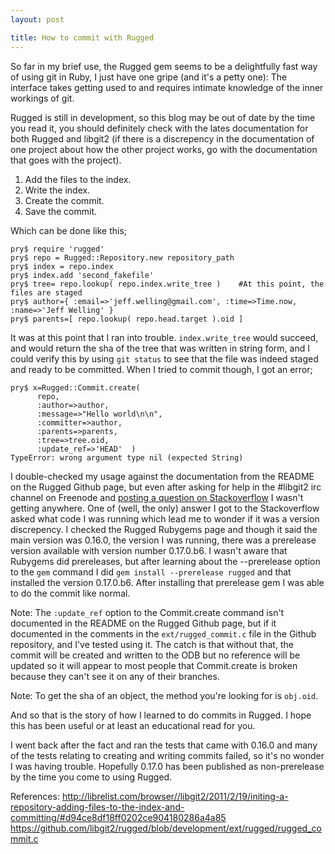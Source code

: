 ```yaml
---  
layout: post  

title: How to commit with Rugged
---  
```


So far in my brief use, the Rugged gem seems to be a delightfully fast way of using git in Ruby, I just have one gripe (and it's a petty one): The interface takes getting used to and requires intimate knowledge of the inner workings of git.

Rugged is still in development, so this blog may be out of date by the time you read it, you should definitely check with the lates documentation for both Rugged and libgit2 (if there is a discrepency in the documentation of one project about how the other project works, go with the documentation that goes with the project). 

1) Add the files to the index.  
2) Write the index.  
3) Create the commit.  
4) Save the commit.  

Which can be done like this;  

    pry$ require 'rugged'  
    pry$ repo = Rugged::Repository.new repository_path  
    pry$ index = repo.index  
    pry$ index.add 'second_fakefile'  
    pry$ tree= repo.lookup( repo.index.write_tree )    #At this point, the files are staged
    pry$ author={ :email=>'jeff.welling@gmail.com', :time=>Time.now, :name=>'Jeff Welling' }  
    pry$ parents=[ repo.lookup( repo.head.target ).oid ]  

It was at this point that I ran into trouble.  `index.write_tree` would succeed, and would return the sha of the tree that was written in string form, and I could verify this by using `git status` to see that the file was indeed staged and ready to be committed. When I tried to commit though, I got an error;  

    pry$ x=Rugged::Commit.create( 
          repo, 
          :author=>author, 
          :message=>"Hello world\n\n", 
          :committer=>author, 
          :parents=>parents, 
          :tree=>tree.oid,
          :update_ref=>'HEAD'  )
    TypeError: wrong argument type nil (expected String)

I double-checked my usage against the documentation from the README on the Rugged Github page, but even after asking for help in the #libgit2 irc channel on Freenode and [posting a question on Stackoverflow][0] I wasn't getting anywhere.  One of (well, the only) answer I got to the Stackoverflow asked what code I was running which lead me to wonder if it was a version discrepency.  I checked the Rugged Rubygems page and though it said the main version was 0.16.0, the version I was running, there was a prerelease version available with version number 0.17.0.b6.  I wasn't aware that Rubygems did prereleases, but after learning about the --prerelease option to the `gem` command I did `gem install --prerelease rugged` and that installed the version 0.17.0.b6. After installing that prerelease gem I was able to do the commit like normal.

Note: The `:update_ref` option to the Commit.create command isn't documented in the README on the Rugged Github page, but if it documented in the comments in the `ext/rugged_commit.c` file in the Github repository, and I've tested using it.  The catch is that without that, the commit will be created and written to the ODB but no reference will be updated so it will appear to most people that Commit.create is broken because they can't see it on any of their branches.  

Note: To get the sha of an object, the method you're looking for is `obj.oid`.  

And so that is the story of how I learned to do commits in Rugged. I hope this has been useful or at least an educational read for you.

I went back after the fact and ran the tests that came with 0.16.0 and many of the tests relating to creating and writing commits failed, so it's no wonder I was having trouble.  Hopefully 0.17.0 has been published as non-prerelease by the time you come to using Rugged.

References:
http://librelist.com/browser//libgit2/2011/2/19/initing-a-repository-adding-files-to-the-index-and-committing/#d94ce8df18ff0202ce904180286a4a85
https://github.com/libgit2/rugged/blob/development/ext/rugged/rugged_commit.c

[0]: http://stackoverflow.com/questions/12649697/how-to-commit-with-ruby-bindings-for-libgit2/12651234
